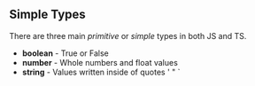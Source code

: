 ## Simple Types

There are three main *primitive* or *simple* types in both JS and TS.
- **boolean** - True or False
- **number**  - Whole numbers and float values
- **string** - Values written inside of quotes ' " `